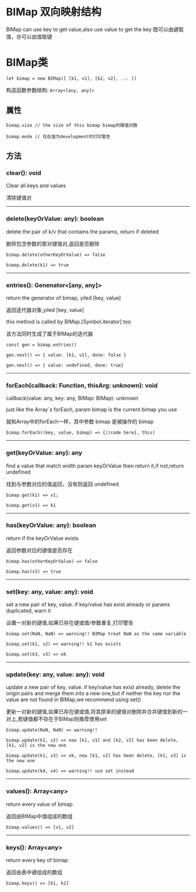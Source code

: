 # BIMap 双向映射结构

BIMap can use key to get value,also use value to get the key
既可以由键取值，亦可以由值取键

# BIMap类

`let bimap = new BIMap([ [k1, v1], [k2, v2], ... ])`

构造函数参数结构: `Array<[any, any]>`

## 属性

`bimap.size // the size of this bimap bimap的键值对数`

`bimap.mode // 仅在值为development时打印警告`

## 方法

### clear(): void

Clear all keys and values

清除键值对

---



### delete(keyOrValue: any): boolean

delete the pair of k/v that contains the params, return if deleted

删除包含参数的那对键值对,返回是否删除

`bimap.delete(otherKeyOrValue) => false`

`bimap.delete(k1) => true`

---



### entries(): Genenator<[any, any]>

return the generator of bimap, yiled [key, value]

返回迭代器对象,yiled [key, value]

this method is called by BIMap.[Symbol.iterator] too

该方法同时生成了属于BIMap的迭代器

`const gen = bimap.entries()`

`gen.next() => { value: [k1, v1], done: false }`

`gen.next() => { value: undefined, done: true}`

---



### forEach(callback: Function, thisArg: unknown): void

callback(value: any, key: any, BIMap: BIMap): unknown

just like the Array`s forEach, param bimap is the current bimap you use

就和Array中的forEach一样，其中参数 bimap 是被操作的 bimap

`bimap.forEach((key, value, bimap) => {//code here}, this)`

---



### get(keyOrValue: any): any

find a value that match width param keyOrValue then return it,if not,return undefined

找到与参数对应的值返回，没有则返回 undefined

`bimap.get(k1) => v1; `

`bimap.get(v1) => k1`

---



### has(keyOrValue: any): boolean

return if the keyOrValue exists

返回参数对应的键值是否存在

`bimap.has(otherKeyOrValue) => false`

`bimap.has(v1) => true`

---



### set(key: any, value: any): void

set a new pair of key, value. if key/value has exist already or params duplicated, warn it

设置一对新的键值,如果已存在键或值/参数重复,打印警告

`bimap.set(NaN, NaN) => warning!! BIMap treat NaN as the same variable`

`bimap.set(k1, v2) => warning!! k1 has exists`

`bimap.set(k3, v3) => ok`

---



### update(key: any, value: any): void

update a new pair of key, value. if key/value has exist already, delete the origin pairs and merge them into a new one,but if neither the key nor the value are not found in BIMap,we recommend using set()

更新一对新的键值,如果已存在键或值,将其原来的键值对删除并合并键值到新的一对上,若键值都不存在于BIMap则推荐使用set

`bimap.update(NaN, NaN) => warning!!`

`bimap.update(k1, v2) => now [k1, v1] and [k2, v2] has been delete, [k1, v2] is the new one`

`bimap.update(k1, v3) => ok, now [k1, v2] has been delete, [k1, v3] is the new one`

`bimap.update(k4, v4) => warning!! use set instead`

---



### values(): Array\<any>

return every value of bimap

返回由BIMap中值组成的数组

`bimap.values() => [v1, v2]`

---



### keys(): Array\<any>

return every key of bimap

返回由表中键组成的数组

`bimap.keys() => [k1, k2]`
